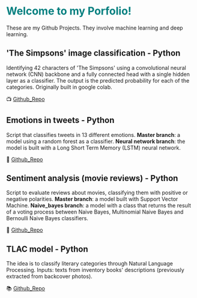 # <font color="teal">Welcome to my Porfolio!</font> 

These are my Github Projects. They involve machine learning and deep learning.

## 'The Simpsons' image classification - Python

Identifying 42 characters of 'The Simpsons' using a convolutional neural network (CNN) backbone and a fully connected head with a single hidden layer as a classifier. The output is the predicted probability for each of the categories. Originally built in google colab. 

:tv: [Github_Repo](https://github.com/alejandraberbesi/image_classification_FA)
 
## Emotions in tweets - Python 

Script that classifies tweets in 13 different emotions. 
**Master branch**: a model using a random forest as a classifier.
**Neural network branch**: the model is built with a Long Short Term Memory (LSTM) neural network.

:pushpin: [Github_Repo](https://github.com/alejandraberbesi/emotions_in_tweets)

## Sentiment analysis (movie reviews) - Python

Script to evaluate reviews about movies, classifying them with positive or negative polarities.
**Master branch**: a model built with Support Vector Machine.
**Naive_bayes branch**: a model with a class that returns the result of a voting process between Naive Bayes, Multinomial Naive Bayes and Bernoulli Naive Bayes classifiers.

:movie_camera: [Github_Repo](https://github.com/alejandraberbesi/sentiment_analysis_movie_reviews)
 
## TLAC model - Python
 
The idea is to classify literary categories through Natural Language Processing. Inputs: texts from inventory books' descriptions (previously extracted from backcover photos).
 
:books: [Github_Repo](https://github.com/Tu-Libro-a-Ciegas/TLAC_model)
